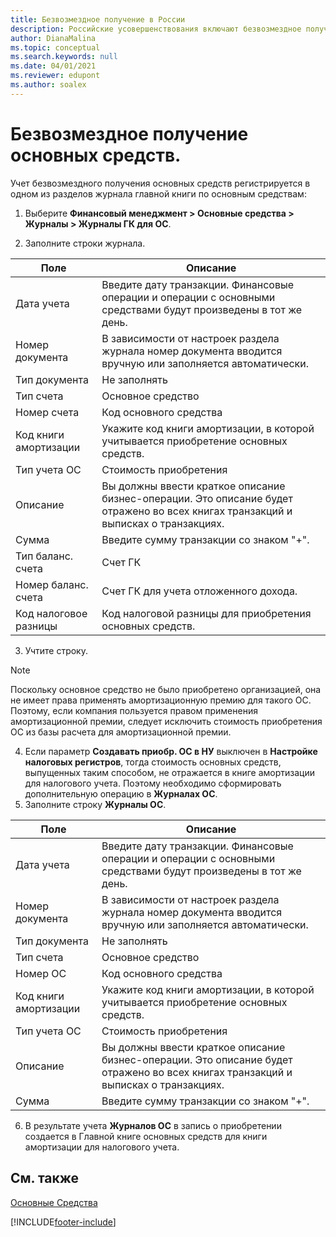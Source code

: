 ```yaml
---
title: Безвозмездное получение в России
description: Российские усовершенствования включают безвозмездное получение основных средств.
author: DianaMalina
ms.topic: conceptual
ms.search.keywords: null
ms.date: 04/01/2021
ms.reviewer: edupont
ms.author: soalex
---
```

# <a name="gratuitous-receipt-of-fixed-assets"></a>Безвозмездное получение основных средств.

Учет безвозмездного получения основных средств регистрируется в одном из разделов журнала главной книги по основным средствам:

1. Выберите **Финансовый менеджмент > Основные средства > Журналы > Журналы ГК для ОС**.

2. Заполните строки журнала.

| Поле                  | Описание                                                  |
| ---------------------- | ------------------------------------------------------------ |
| Дата учета           | Введите дату транзакции. Финансовые операции и операции с основными средствами будут произведены в тот же день. |
| Номер документа           | В зависимости от настроек раздела журнала номер документа вводится вручную или заполняется автоматически. |
| Тип документа          | Не заполнять                                                     |
| Тип счета           | Основное средство                                                  |
| Номер счета            | Код основного средства                                          |
| Код книги амортизации | Укажите код книги амортизации, в которой учитывается приобретение основных средств. |
| Тип учета ОС        | Стоимость приобретения                                             |
| Описание            | Вы должны ввести краткое описание бизнес-операции. Это описание будет отражено во всех книгах транзакций и выписках о транзакциях. |
| Сумма                 | Введите сумму транзакции со знаком "+".      |
| Тип баланс. счета      | Счет ГК                                                  |
| Номер баланс. счета       | Счет ГК для учета отложенного дохода.               |
| Код налоговое разницы    | Код налоговой разницы для приобретения основных средств.     |

3. Учтите строку.

> [!NOTE]
> Поскольку основное средство не было приобретено организацией, она не имеет права применять амортизационную премию для такого ОС. Поэтому, если компания пользуется правом применения амортизационной премии, следует исключить стоимость приобретения ОС из базы расчета для амортизационной премии.

4. Если параметр **Создавать приобр. ОС в НУ** выключен в **Настройке налоговых регистров**, тогда стоимость основных средств, выпущенных таким способом, не отражается в книге амортизации для налогового учета. Поэтому необходимо сформировать дополнительную операцию в **Журналах ОС**.
5. Заполните строку **Журналы ОС**.

| Поле                  | Описание                                                  |
| ---------------------- | ------------------------------------------------------------ |
| Дата учета           | Введите дату транзакции. Финансовые операции и операции с основными средствами будут произведены в тот же день. |
| Номер документа           | В зависимости от настроек раздела журнала номер документа вводится вручную или заполняется автоматически. |
| Тип документа          | Не заполнять                                                     |
| Тип счета           | Основное средство                                                  |
| Номер ОС                 | Код основного средства                                          |
| Код книги амортизации | Укажите код книги амортизации, в которой учитывается приобретение основных средств. |
| Тип учета ОС        | Стоимость приобретения                                             |
| Описание            | Вы должны ввести краткое описание бизнес-операции. Это описание будет отражено во всех книгах транзакций и выписках о транзакциях. |
| Сумма                 | Введите сумму транзакции со знаком "+".      |

6. В результате учета **Журналов ОС** в запись о приобретении создается в Главной книге основных средств для книги амортизации для налогового учета.

## <a name="see-also"></a>См. также

[Основные Средства](fixed-assets.md)


[!INCLUDE[footer-include](../../includes/footer-banner.md)]
